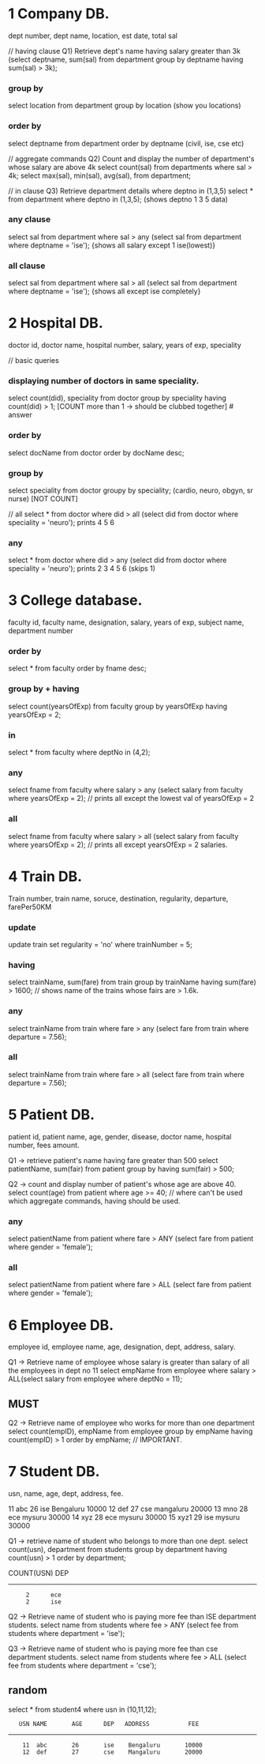 # 1 Company DB.
dept number, dept name, location, est date, total sal

// having clause
Q1) Retrieve dept's name having salary greater than 3k (select deptname, sum(sal) from department group by deptname having sum(sal) > 3k);
### group by
select location from department group by location (show you locations)
### order by
select deptname from department order by deptname (civil, ise, cse etc)

// aggregate commands
Q2) Count and display the number of department's whose salary are above 4k
select count(sal) from departments where sal > 4k;
select max(sal), min(sal), avg(sal), from department;

// in clause
Q3) Retrieve department details where deptno in (1,3,5)
select * from department where deptno in (1,3,5); (shows deptno 1 3 5 data)

### any clause
select sal from department where sal > any (select sal from department where deptname = 'ise'); {shows all salary except 1 ise(lowest)}

### all clause
select sal from department where sal > all (select sal from department where deptname = 'ise');  {shows all except ise completely}


# 2 Hospital DB.
doctor id, doctor name, hospital number, salary, years of exp, speciality

// basic queries
### displaying number of doctors in same speciality.
select count(did), speciality from doctor 
group by speciality having count(did) > 1; [COUNT more than 1 -> should be clubbed together] # answer

### order by
select docName from doctor order by docName desc;

### group by
select speciality from doctor groupy by speciality; (cardio, neuro, obgyn, sr nurse) [NOT COUNT]

// all
select * from doctor where did > all (select did from doctor where speciality = 'neuro'); prints 4 5 6

### any
select * from doctor where did > any (select did from doctor where speciality = 'neuro'); prints 2 3 4 5 6 (skips 1)


# 3 College database.
faculty id, faculty name, designation, salary, years of exp, subject name, department number

### order by 
select * from faculty order by fname desc;

### group by + having

select count(yearsOfExp) from faculty group by yearsOfExp having yearsOfExp = 2;

### in
select * from faculty where deptNo in (4,2);

### any
select fname from faculty where salary > any (select salary from faculty where yearsOfExp = 2); // prints all except the lowest val of yearsOfExp = 2

### all
select fname from faculty where salary > all (select salary from faculty where yearsOfExp = 2); // prints all except yearsOfExp = 2 salaries.

# 4 Train DB.
Train number, train name, soruce, destination, regularity, departure, farePer50KM

### update
update train set regularity = 'no' where trainNumber = 5;

### having
select trainName, sum(fare) from train group by trainName having sum(fare) > 1600; // shows name of the trains whose fairs are > 1.6k.

### any
select trainName from train where fare > any (select fare from train where departure = 7.56);

### all
select trainName from train where fare > all (select fare from train where departure = 7.56);

# 5 Patient DB.
patient id, patient name, age, gender, disease, doctor name, hospital number, fees amount.

Q1 -> retrieve patient's name having fare greater than 500
select patientName, sum(fair) from patient group by having sum(fair) > 500;

Q2 -> count and display number of patient's whose age are above 40.
select count(age) from patient where age >= 40; // where can't be used which aggregate commands, having should be used.

### any
select patientName from patient where fare > ANY (select fare from patient where gender = 'female');

### all
select patientName from patient where fare > ALL (select fare from patient where gender = 'female');

# 6 Employee DB.
employee id, employee name, age, designation, dept, address, salary.

Q1 -> Retrieve name of employee whose salary is greater than salary of all the employees in dept no 11
select empName from employee where salary > ALL(select salary from employee where deptNo = 11);

## MUST
Q2 -> Retrieve name of employee who works for more than one department
select count(empID), empName from employee group by empName having count(empID) > 1 order by empName; // IMPORTANT.

# 7 Student DB.

usn, name, age, dept, address, fee.

11 		abc             26 	    ise       Bengaluru       10000
12 		def             27 	    cse       mangaluru       20000
13 		mno             28      ece       mysuru          30000
14 		xyz             28      ece       mysuru          30000
15 		xyz1            29      ise       mysuru          30000

Q1 -> retrieve name of student who belongs to more than one dept.
select count(usn), department from students group by department having count(usn) > 1 order by department;

COUNT(USN)     DEP
----------     ----
         2 		ece
         2 		ise

Q2 -> Retrieve name of student who is paying more fee than ISE department students.
select name from students where fee > ANY (select fee from students where department = 'ise');

Q3 -> Retrieve name of student who is paying more fee than cse department students.
select name from students where fee > ALL (select fee from students where department = 'cse');

## random
select * from student4 where usn in (10,11,12);

       USN NAME       AGE      DEP   ADDRESS           FEE
---------- ------- ----------  ---- ----------    --------
        11  abc       26 	   ise    Bengaluru       10000
        12  def       27       cse    Mangaluru       20000
